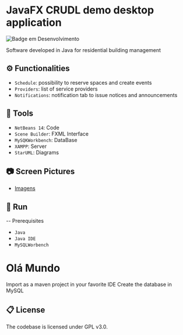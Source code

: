 

# JavaFX CRUDL demo desktop application  
![Badge em Desenvolvimento](http://img.shields.io/static/v1?label=STATUS&message=development&color=GREEN&style=for-the-badge)

Software developed in Java for residential building management 



## :gear: Functionalities

- `Schedule`: possibility to reserve spaces and create events
- `Providers`: list of service providers
- `Notifications`: notification tab to issue notices and announcements



## :hammer: Tools

- `NetBeans 14`: Code
- `Scene Builder`: FXML Interface
- `MySQKWorkbench`: DataBase
- `XAMPP`: Server
- `StarUML`: Diagrams

## 📷 Screen Pictures

* [Imagens](https://github.com/nicolas-ceruti/CondoPlus/issues/1#issue-1327951344)

 
## 📌 Run

-- Prerequisites
- `Java`
- `Java IDE`
- `MySQLWorbench`


<div class="row">
  <div class="col-md-6 col-md-offset-3">
    <h1>Olá Mundo</h1>
  </div>
</div>

Import as a maven project in your favorite IDE
Create the database in MySQL


## 📋 License
The codebase is licensed under GPL v3.0.

